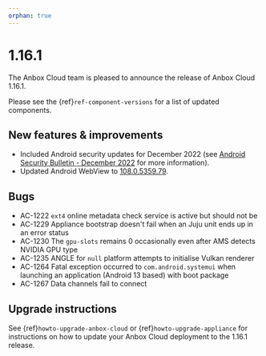 ```yaml
---
orphan: true
---
```

# 1.16.1

The Anbox Cloud team is pleased to announce the release of Anbox Cloud 1.16.1.

Please see the {ref}`ref-component-versions` for a list of updated components.

## New features & improvements

* Included Android security updates for December 2022 (see [Android Security Bulletin - December 2022](https://source.android.com/security/bulletin/2022-12-01) for more information).
* Updated Android WebView to [108.0.5359.79](https://chromereleases.googleblog.com/2022/12/chrome-for-android-update.html).

## Bugs

* AC-1222 `ext4` online metadata check service is active but should not be
* AC-1229 Appliance bootstrap doesn't fail when an Juju unit ends up in an error status
* AC-1230 The `gpu-slots` remains 0 occasionally even after AMS detects NVIDIA GPU type
* AC-1235 ANGLE for `null` platform attempts to initialise Vulkan renderer
* AC-1264 Fatal exception occurred to `com.android.systemui` when launching an application (Android 13 based) with boot package
* AC-1267 Data channels fail to connect

## Upgrade instructions

See {ref}`howto-upgrade-anbox-cloud` or {ref}`howto-upgrade-appliance` for instructions on how to update your Anbox Cloud deployment to the 1.16.1 release.

